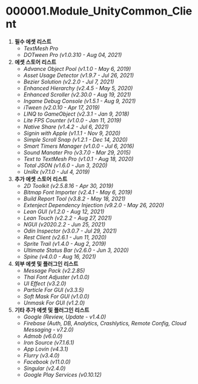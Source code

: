 # 000001.Module_UnityCommon_Client
1. **필수 에셋 리스트**
	- *TextMesh Pro*
	- *DOTween Pro (v1.0.310 - Aug 04, 2021)*
2. **에셋 스토어 리스트**
	- *Advance Object Pool (v1.1.0 - May 6, 2019)*
	- *Asset Usage Detector (v1.9.7 - Jul 26, 2021)*
	- *Bezier Solution (v2.2.0 - Jul 7, 2021)*
	- *Enhanced Hierarchy (v2.4.5 - May 5, 2020)*
	- *Enhanced Scroller (v2.30.0 - Aug 19, 2021)*
	- *Ingame Debug Console (v1.5.1 - Aug 9, 2021)*
	- *iTween (v2.0.10 - Apr 17, 2019)*
	- *LINQ to GameObject (v2.3.1 - Jan 9, 2018)*
	- *Lite FPS Counter (v1.0.0 - Jan 11, 2019)*
	- *Native Share (v1.4.2 - Jul 6, 2021)*
	- *Signin with Apple (v1.1.1 - Nov 9, 2020)*
	- *Simple Scroll Snap (v1.2.1 - Dec 14, 2020)*
	- *Smart Timers Manager (v1.0.0 - Jul 6, 2016)*
	- *Sound Manater Pro (v3.7.0 - Mar 29, 2015)*
	- *Text to TextMesh Pro (v1.0.1 - Aug 18, 2020)*
	- *Total JSON (v1.6.0 - Jun 3, 2020)*
	- *UniRx (v7.1.0 - Jul 4, 2019)*
3. **추가 에셋 스토어 리스트**
	- *2D Toolkit (v2.5.8.16 - Apr 30, 2019)*
	- *Bitmap Font Importer (v2.4.1 - May 6, 2019)*
	- *Build Report Tool (v3.8.2 - May 18, 2021)*
	- *Extenject Dependency Injection (v9.2.0 - May 26, 2020)*
	- *Lean GUI (v1.2.0 - Aug 12, 2021)*
	- *Lean Touch (v2.2.2 - Aug 27, 2021)*
	- *NGUI (v2020.2.2 - Jun 25, 2021)*
	- *Odin Inspector (v3.0.7 - Jul 29, 2021)*
	- *Rest Client (v2.6.1 - Jun 11, 2020)*
	- *Sprite Trail (v1.4.0 - Aug 2, 2019)*
	- *Ultimate Status Bar (v2.6.0 - Jun 3, 2020)*
	- *Spine (v4.0.0 - Aug 16, 2021)*
4. **외부 에셋 및 플러그인 리스트**
	- *Message Pack (v2.2.85)*
	- *Thai Font Adjuster (v1.0.0)*
	- *UI Effect (v3.2.0)*
	- *Particle For GUI (v3.3.5)*
	- *Soft Mask For GUI (v1.0.0)*
	- *Unmask For GUI (v1.2.0)*
5. **기타 추가 에셋 및 플러그인 리스트**
	- *Google (Review, Update - v1.4.0)*
	- *Firebase (Auth, DB, Analytics, Crashlytics, Remote Config, Cloud Messaging - v7.2.0)*
	- *Admob (v6.0.0)*
	- *Iron Source (v7.1.6.1)*
	- *App Lovin (v4.3.1)*
	- *Flurry (v3.4.0)*
	- *Facebook (v11.0.0)*
	- *Singular (v2.4.0)*
	- *Google Play Services (v0.10.12)*
